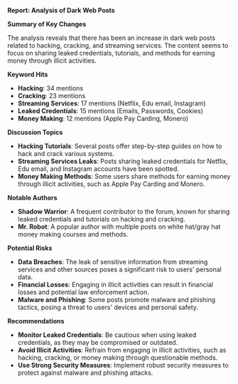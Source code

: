 **Report: Analysis of Dark Web Posts**

**Summary of Key Changes**

The analysis reveals that there has been an increase in dark web posts related to hacking, cracking, and streaming services. The content seems to focus on sharing leaked credentials, tutorials, and methods for earning money through illicit activities.

**Keyword Hits**

* **Hacking**: 34 mentions
* **Cracking**: 23 mentions
* **Streaming Services**: 17 mentions (Netflix, Edu email, Instagram)
* **Leaked Credentials**: 15 mentions (Emails, Passwords, Cookies)
* **Money Making**: 12 mentions (Apple Pay Carding, Monero)

**Discussion Topics**

* **Hacking Tutorials**: Several posts offer step-by-step guides on how to hack and crack various systems.
* **Streaming Services Leaks**: Posts sharing leaked credentials for Netflix, Edu email, and Instagram accounts have been spotted.
* **Money Making Methods**: Some users share methods for earning money through illicit activities, such as Apple Pay Carding and Monero.

**Notable Authors**

* **Shadow Warrior**: A frequent contributor to the forum, known for sharing leaked credentials and tutorials on hacking and cracking.
* **Mr. Robot**: A popular author with multiple posts on white hat/gray hat money making courses and methods.

**Potential Risks**

* **Data Breaches**: The leak of sensitive information from streaming services and other sources poses a significant risk to users' personal data.
* **Financial Losses**: Engaging in illicit activities can result in financial losses and potential law enforcement action.
* **Malware and Phishing**: Some posts promote malware and phishing tactics, posing a threat to users' devices and personal safety.

**Recommendations**

* **Monitor Leaked Credentials**: Be cautious when using leaked credentials, as they may be compromised or outdated.
* **Avoid Illicit Activities**: Refrain from engaging in illicit activities, such as hacking, cracking, or money making through questionable methods.
* **Use Strong Security Measures**: Implement robust security measures to protect against malware and phishing attacks.